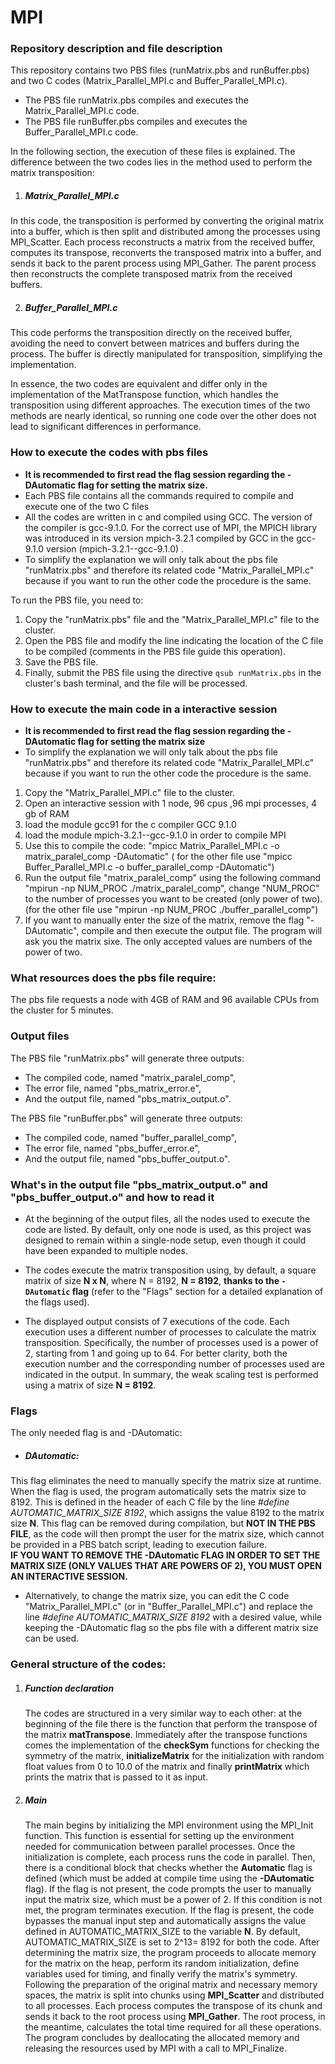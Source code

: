 # MPI
### Repository description and file description
This repository contains two PBS files (runMatrix.pbs and runBuffer.pbs) and two C codes (Matrix_Parallel_MPI.c and Buffer_Parallel_MPI.c).

   - The PBS file runMatrix.pbs compiles and executes the Matrix_Parallel_MPI.c code.
   - The PBS file runBuffer.pbs compiles and executes the Buffer_Parallel_MPI.c code.

In the following section, the execution of these files is explained.
The difference between the two codes lies in the method used to perform the matrix transposition:
   1. ##### Matrix_Parallel_MPI.c
In this code, the transposition is performed by converting the original matrix into a buffer, which is then split and distributed among the processes using MPI_Scatter. Each process reconstructs a matrix from the received buffer, computes its transpose, reconverts the transposed matrix into a buffer, and sends it back to the parent process using MPI_Gather. The parent process then reconstructs the complete transposed matrix from the received buffers.

  2. ##### Buffer_Parallel_MPI.c
This code performs the transposition directly on the received buffer, avoiding the need to convert between matrices and buffers during the process. The buffer is directly manipulated for transposition, simplifying the implementation.

In essence, the two codes are equivalent and differ only in the implementation of the MatTranspose function, which handles the transposition using different approaches. The execution times of the two methods are nearly identical, so running one code over the other does not lead to significant differences in performance.





### How to execute the codes with pbs files
- __It is recommended to first read the flag session regarding the -DAutomatic flag for setting the matrix size.__   
- Each PBS file contains all the commands required to compile and execute one of the two C files  
- All the codes are written in c and compiled using GCC. The version of the compiler is gcc-9.1.0. For the correct use of MPI, the MPICH library was introduced in its version mpich-3.2.1 compiled by GCC in the gcc-9.1.0 version (mpich-3.2.1--gcc-9.1.0) .
- To simplify the explanation we will only talk about the pbs file "runMatrix.pbs" and therefore its related code "Matrix_Parallel_MPI.c" because if you want to run the other code the procedure is the same.


To run the PBS file, you need to:  
1. Copy the "runMatrix.pbs" file and the "Matrix_Parallel_MPI.c" file to the cluster.  
2. Open the PBS file and modify the line indicating the location of the C file to be compiled (comments in the PBS file guide this operation).  
3. Save the PBS file.
5. Finally, submit the PBS file using the directive `qsub runMatrix.pbs` in the cluster's bash terminal, and the file will be processed.

### How to execute the main code in a interactive session
- __It is recommended to first read the flag session regarding the -DAutomatic flag for setting the matrix size__
-  To simplify the explanation we will only talk about the pbs file "runMatrix.pbs" and therefore its related code "Matrix_Parallel_MPI.c" because if you want to run the other code the procedure is the same.    
1. Copy the "Matrix_Parallel_MPI.c" file to the cluster.
2. Open an interactive session with 1 node, 96 cpus ,96 mpi processes, 4 gb of RAM
3. load the module gcc91 for the c compiler GCC 9.1.0
4. load the module  mpich-3.2.1--gcc-9.1.0 in order to compile MPI
5. Use this to compile the code: "mpicc Matrix_Parallel_MPI.c -o matrix_paralel_comp -DAutomatic" ( for the other file use "mpicc Buffer_Parallel_MPI.c -o buffer_parallel_comp -DAutomatic")
7. Run the output file "matrix_paralel_comp" using the following command "mpirun -np NUM_PROC ./matrix_paralel_comp", change "NUM_PROC" to the number of processes you want to be created (only power of two). (for the other file use "mpirun -np NUM_PROC ./buffer_parallel_comp") 
8. If you want to manually enter the size of the matrix, remove the flag "-DAutomatic", compile and then execute the output file. The program will ask you the matrix sixe. The only accepted values are numbers ​​of the power of two.

### What resources does the pbs file require:
The pbs file requests a node with 4GB of RAM and 96 available CPUs from the cluster for 5 minutes. 

### Output files 
The PBS file "runMatrix.pbs" will generate three outputs:  
- The compiled code, named "matrix_paralel_comp",  
- The error file, named "pbs_matrix_error.e",  
- And the output file, named "pbs_matrix_output.o".

The PBS file "runBuffer.pbs" will generate three outputs:  
- The compiled code, named "buffer_parallel_comp",  
- The error file, named "pbs_buffer_error.e",  
- And the output file, named "pbs_buffer_output.o".  

### What's in the output file "pbs_matrix_output.o" and "pbs_buffer_output.o" and how to read it
- At the beginning of the output files, all the nodes used to execute the code are listed. By default, only one node is used, as this project was designed to remain within a single-node setup, even though it could have been expanded to multiple nodes.

- The codes execute the matrix transposition using, by default, a square matrix of size **N x N**, where N = 8192, **N = 8192**, __thanks to the `-DAutomatic` flag__ (refer to the "Flags" section for a detailed explanation of the flags used).

- The displayed output consists of 7 executions of the code. Each execution uses a different number of processes to calculate the matrix transposition. Specifically, the number of processes used is a power of 2, starting from 1 and going up to 64. For better clarity, both the execution number and the corresponding number of processes used are indicated in the output.
In summary, the weak scaling test is performed using a matrix of size **N = 8192**.




### Flags 
The only needed flag is and -DAutomatic:
- ##### DAutomatic:
This flag eliminates the need to manually specify the matrix size at runtime. When the flag is used, the program automatically sets the matrix size to 8192. This is defined in the header of each C file by the line *#define AUTOMATIC_MATRIX_SIZE 8192*, which assigns the value 8192 to the matrix size **N**. This flag can be removed during compilation, but __NOT IN THE PBS FILE__, as the code will then prompt the user for the matrix size, which cannot be provided in a PBS batch script, leading to execution failure.   
__IF YOU WANT TO REMOVE THE -DAutomatic FLAG IN ORDER TO SET THE MATRIX SIZE  (ONLY VALUES THAT ARE POWERS OF 2), YOU MUST OPEN AN INTERACTIVE SESSION.__   

- Alternatively, to change the matrix size, you can edit the C code "Matrix_Parallel_MPI.c" (or in "Buffer_Parallel_MPI.c") and replace the line *#define AUTOMATIC_MATRIX_SIZE 8192* with a desired value, while keeping the -DAutomatic flag so the pbs file with a different matrix size can be used.




### General structure of the codes:
1. ##### Function declaration
   The codes are structured in a very similar way to each other: at the beginning of the file there is the function that perform the transpose of the matrix __matTranspose__.  Immediately after the transpose functions comes the implementation of the __checkSym__ functions for checking the symmetry of the matrix, __initializeMatrix__ for the initialization with random float values ​​from 0 to 10.0 of the matrix and finally __printMatrix__ which prints the matrix that is passed to it as input.

2. ##### Main
   The main begins by initializing the MPI environment using the MPI_Init function. This function is essential for setting up the environment needed for communication between parallel processes. Once the initialization is complete, each process runs the code in parallel. Then, there is a conditional block that checks whether the **Automatic** flag is defined (which must be added at compile time using the **-DAutomatic** flag). If the flag is not present, the code prompts the user to manually input the matrix size, which must be a power of 2. If this condition is not met, the program terminates execution. If the flag is present, the code bypasses the manual input step and automatically assigns the value defined in AUTOMATIC_MATRIX_SIZE to the variable **N**. By default, AUTOMATIC_MATRIX_SIZE is set to  2^13= 8192 for both the code.
After determining the matrix size, the program proceeds to allocate memory for the matrix on the heap, perform its random initialization, define variables used for timing, and finally verify the matrix's symmetry.
Following the preparation of the original matrix and necessary memory spaces, the matrix is split into chunks using __MPI_Scatter__ and distributed to all processes. Each process computes the transpose of its chunk and sends it back to the root process using __MPI_Gather__.
The root process, in the meantime, calculates the total time required for all these operations.
The program concludes by deallocating the allocated memory and releasing the resources used by MPI with a call to MPI_Finalize.











